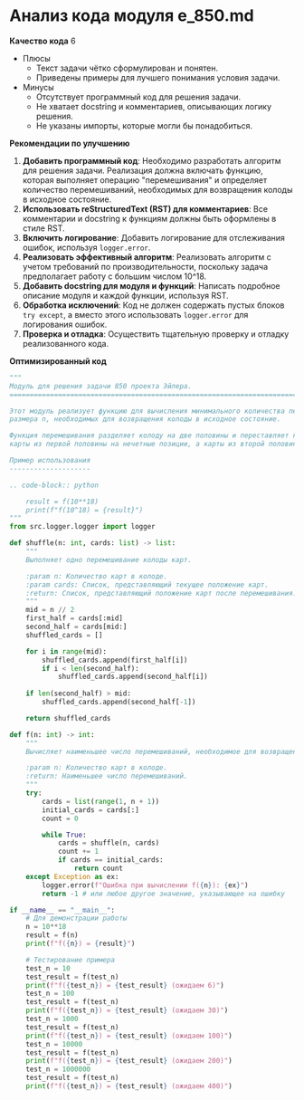 # Анализ кода модуля e_850.md

**Качество кода**
6
-  Плюсы
    -   Текст задачи чётко сформулирован и понятен.
    -   Приведены примеры для лучшего понимания условия задачи.
-  Минусы
    -   Отсутствует программный код для решения задачи.
    -   Не хватает docstring и комментариев, описывающих логику решения.
    -   Не указаны импорты, которые могли бы понадобиться.

**Рекомендации по улучшению**

1.  **Добавить программный код**: Необходимо разработать алгоритм для решения задачи. Реализация должна включать функцию, которая выполняет операцию "перемешивания" и определяет количество перемешиваний, необходимых для возвращения колоды в исходное состояние.
2.  **Использовать reStructuredText (RST) для комментариев**: Все комментарии и docstring к функциям должны быть оформлены в стиле RST.
3.  **Включить логирование**: Добавить логирование для отслеживания ошибок, используя `logger.error`.
4.  **Реализовать эффективный алгоритм**:  Реализовать алгоритм с учетом требований по производительности, поскольку задача предполагает работу с большим числом 10^18.
5.  **Добавить docstring для модуля и функций**: Написать подробное описание модуля и каждой функции, используя RST.
6.  **Обработка исключений**: Код не должен содержать пустых блоков `try except`, а вместо этого использовать `logger.error` для логирования ошибок.
7. **Проверка и отладка**: Осуществить тщательную проверку и отладку реализованного кода.

**Оптимизированный код**

```python
"""
Модуль для решения задачи 850 проекта Эйлера.
=========================================================================================

Этот модуль реализует функцию для вычисления минимального количества перемешиваний колоды карт
размера n, необходимых для возвращения колоды в исходное состояние.

Функция перемешивания разделяет колоду на две половины и переставляет карты, помещая
карты из первой половины на нечетные позиции, а карты из второй половины на четные.

Пример использования
--------------------

.. code-block:: python

    result = f(10**18)
    print(f"f(10^18) = {result}")
"""
from src.logger.logger import logger

def shuffle(n: int, cards: list) -> list:
    """
    Выполняет одно перемешивание колоды карт.

    :param n: Количество карт в колоде.
    :param cards: Список, представляющий текущее положение карт.
    :return: Список, представляющий положение карт после перемешивания.
    """
    mid = n // 2
    first_half = cards[:mid]
    second_half = cards[mid:]
    shuffled_cards = []

    for i in range(mid):
        shuffled_cards.append(first_half[i])
        if i < len(second_half):
            shuffled_cards.append(second_half[i])
    
    if len(second_half) > mid:
        shuffled_cards.append(second_half[-1])

    return shuffled_cards

def f(n: int) -> int:
    """
    Вычисляет наименьшее число перемешиваний, необходимое для возвращения колоды из n карт в исходное положение.

    :param n: Количество карт в колоде.
    :return: Наименьшее число перемешиваний.
    """
    try:
        cards = list(range(1, n + 1))
        initial_cards = cards[:]
        count = 0

        while True:
            cards = shuffle(n, cards)
            count += 1
            if cards == initial_cards:
                return count
    except Exception as ex:
        logger.error(f"Ошибка при вычислении f({n}): {ex}")
        return -1 # или любое другое значение, указывающее на ошибку

if __name__ == "__main__":
    # Для демонстрации работы
    n = 10**18
    result = f(n)
    print(f"f({n}) = {result}")

    # Тестирование примера
    test_n = 10
    test_result = f(test_n)
    print(f"f({test_n}) = {test_result} (ожидаем 6)")
    test_n = 100
    test_result = f(test_n)
    print(f"f({test_n}) = {test_result} (ожидаем 30)")
    test_n = 1000
    test_result = f(test_n)
    print(f"f({test_n}) = {test_result} (ожидаем 100)")
    test_n = 10000
    test_result = f(test_n)
    print(f"f({test_n}) = {test_result} (ожидаем 200)")
    test_n = 1000000
    test_result = f(test_n)
    print(f"f({test_n}) = {test_result} (ожидаем 400)")
```